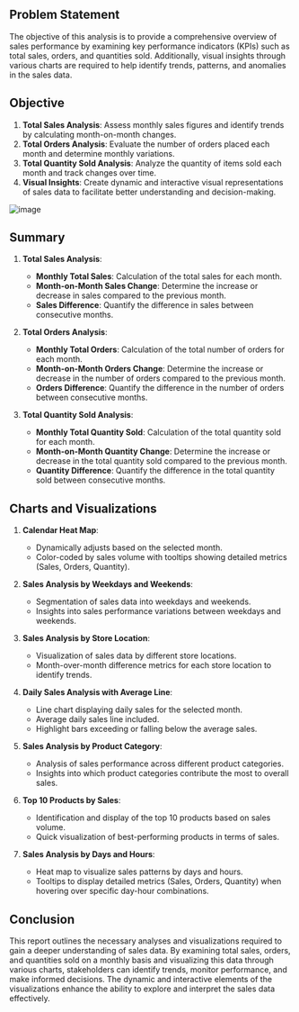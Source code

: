 ## Problem Statement
The objective of this analysis is to provide a comprehensive overview of sales performance by examining key performance indicators (KPIs) such as total sales, orders, and quantities sold. Additionally, visual insights through various charts are required to help identify trends, patterns, and anomalies in the sales data.

## Objective
1. **Total Sales Analysis**: Assess monthly sales figures and identify trends by calculating month-on-month changes.
2. **Total Orders Analysis**: Evaluate the number of orders placed each month and determine monthly variations.
3. **Total Quantity Sold Analysis**: Analyze the quantity of items sold each month and track changes over time.
4. **Visual Insights**: Create dynamic and interactive visual representations of sales data to facilitate better understanding and decision-making.

![image](https://github.com/user-attachments/assets/3007964f-fda4-482e-99e9-dc397f9ad083)

## Summary
1. **Total Sales Analysis**:
   - **Monthly Total Sales**: Calculation of the total sales for each month.
   - **Month-on-Month Sales Change**: Determine the increase or decrease in sales compared to the previous month.
   - **Sales Difference**: Quantify the difference in sales between consecutive months.

2. **Total Orders Analysis**:
   - **Monthly Total Orders**: Calculation of the total number of orders for each month.
   - **Month-on-Month Orders Change**: Determine the increase or decrease in the number of orders compared to the previous month.
   - **Orders Difference**: Quantify the difference in the number of orders between consecutive months.

3. **Total Quantity Sold Analysis**:
   - **Monthly Total Quantity Sold**: Calculation of the total quantity sold for each month.
   - **Month-on-Month Quantity Change**: Determine the increase or decrease in the total quantity sold compared to the previous month.
   - **Quantity Difference**: Quantify the difference in the total quantity sold between consecutive months.

## Charts and Visualizations
1. **Calendar Heat Map**:
   - Dynamically adjusts based on the selected month.
   - Color-coded by sales volume with tooltips showing detailed metrics (Sales, Orders, Quantity).

2. **Sales Analysis by Weekdays and Weekends**:
   - Segmentation of sales data into weekdays and weekends.
   - Insights into sales performance variations between weekdays and weekends.

3. **Sales Analysis by Store Location**:
   - Visualization of sales data by different store locations.
   - Month-over-month difference metrics for each store location to identify trends.

4. **Daily Sales Analysis with Average Line**:
   - Line chart displaying daily sales for the selected month.
   - Average daily sales line included.
   - Highlight bars exceeding or falling below the average sales.

5. **Sales Analysis by Product Category**:
   - Analysis of sales performance across different product categories.
   - Insights into which product categories contribute the most to overall sales.

6. **Top 10 Products by Sales**:
   - Identification and display of the top 10 products based on sales volume.
   - Quick visualization of best-performing products in terms of sales.

7. **Sales Analysis by Days and Hours**:
   - Heat map to visualize sales patterns by days and hours.
   - Tooltips to display detailed metrics (Sales, Orders, Quantity) when hovering over specific day-hour combinations.

## Conclusion
This report outlines the necessary analyses and visualizations required to gain a deeper understanding of sales data. By examining total sales, orders, and quantities sold on a monthly basis and visualizing this data through various charts, stakeholders can identify trends, monitor performance, and make informed decisions. The dynamic and interactive elements of the visualizations enhance the ability to explore and interpret the sales data effectively.
